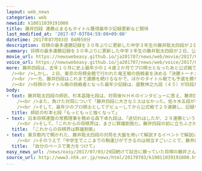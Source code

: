 ```yaml
---
layout: web_news
categories: web
newsid: k10011039191000
title: 藤井四段 連勝止まるもタイトル獲得最年少記録更新など期待
last_modified_at: '2017-07-03T04:59:00+09:00'
datetime: 2017年07月03日 04時59分
description: 将棋の最多連勝記録を３０年ぶりに更新した中学３年生の藤井聡太四段が２日、公式戦で初めて敗れました。連勝記録は「２９」で止まりましたが、藤井四段は今後もタイトル獲得の最年少記録などを更新する可能性があり、引き続き活躍が期待されます。
summary: 将棋の最多連勝記録を３０年ぶりに更新した中学３年生の藤井聡太四段が２日、公式戦で初めて敗れました。連勝記録は「２９」で止まりましたが、藤井四段は今後もタイトル獲得の最年少記録などを更新する可能性があり、引き続き活躍が期待されます。
movie_url: https://newswebeasy.github.io/ja201707/news/web/movie/2017/07/03/k10011039191000.mp4
voice_url: https://newswebeasy.github.io/ja201707/news/web/voice/2017/07/03/k10011039191000.mp3
more: 藤井四段は、去年１０月に史上最年少の１４歳２か月でプロ棋士となったあと公式戦で一度も負けることなく勝ち続け、先月２６日の対局で連勝記録を「２９」に伸ばして、神谷広志八段が昭和６２年に達成した２８連勝の最多連勝記録を３０年ぶりに更新しました。<br
  /><br />しかし、２日、東京の将棋会館で行われた竜王戦の挑戦者を決める「決勝トーナメント」の２回戦で、若手の強豪、佐々木勇気五段（２２）に敗れ、３０連勝はなりませんでした。デビュー戦から勝ち続けてきた藤井四段にとって公式戦で初めての負けとなり、同時に、デビュー１年目にして期待されていたことしの竜王戦への挑戦を逃しました。<br
  /><br />一方、藤井四段はこれまで連勝を続けるなかで、ほかのタイトル戦でも予選を勝ち進んでいて、棋王戦で挑戦者を決めるトーナメントへの進出を決めているほか、王将戦や叡王戦の予選でも駒を進め、タイトル戦の挑戦者となる可能性が残されています。<br
  /><br />将棋のタイトル戦の挑戦者となった最年少記録は、屋敷伸之九段（４５）が四段だった平成元年に棋聖戦への挑戦を決めた１７歳１０か月で、タイトルを獲得した最年少記録は、同じく屋敷九段が翌年、棋聖になった１８歳６か月です。最年少でプロ棋士となった藤井四段は、今後、これらの記録も更新する可能性があり、連勝はいったん止まったものの引き続き活躍が期待されます。
body:
- text: 藤井聡太四段の師匠、杉本昌隆七段は、対局後ＮＨＫのインタビューに答え、藤井四段の連勝記録が止まったことについて、「いつか連勝は止まるもの。棋士人生はこれから何十年も続きます。ここからが藤井四段の将棋がスタートです。ひたすら勝つことだけを考えて、もっともっと強くなってほしい」とエールを送りました。<br
    /><br />また、負けた対局について「藤井四段に大きなミスはなかった。佐々木五段が得意な形に持ち込み、そのまま勝った展開といえる。経験の差が出たということだと思う」と分析していました。<br
    /><br />そして、最年少のプロ棋士としてデビューしてから公式戦で２９連勝し、記録を更新したこの半年を振り返り、「藤井四段のおかげで、将棋が新聞やテレビで多く取り上げられるようになり、これまで将棋を知らなかった人たちにも関心を持ってもらえたように感じる。藤井四段にはひとまずお疲れさまと言いたい」と話していました。
  title: 師匠の杉本七段「もっともっと強くなって」
- text: 日本将棋連盟の常務理事を務める森下卓九段は、「途切れはしたが、２９連勝というのはとてつもない大記録だ。かつてないほど社会の注目も集まり、将棋への関心が高まったという意味でも、意義のある連勝記録だった。ＡＩとプロ棋士の戦いにも注目が集まったが、やはり、人間は人と人が力を尽くして戦うことに魅力を感じることが改めてわかった」と連勝記録を振り返りました。<br
    /><br />そして、「これからの将棋界は、まさに群雄割拠だ。藤井四段の前に立ちふさがった佐々木勇気五段や増田康宏四段、それに藤井四段といった若手の俊英が、羽生善治三冠や渡辺明二冠といった有力な棋士に挑戦する戦国時代に突入する。将棋を知って楽しめるのが一番だが、将棋を知らない人も、こうした棋士たちの将棋へのひたむきな姿勢と戦いを見てほしい」と話していました。
  title: 「これからの将棋界は群雄割拠」
- text: 東京都内で開かれた、藤井聡太四段の対局を大盤を用いて解説するイベントで解説にあたった阿久津主税八段は、「藤井四段の連勝は、さすがにいつまでも続くとは思っていませんでしたが、デビュー戦からここまで続いたことがすごいです。きょうは佐々木五段が強かったのひと言で、序盤のリードをずっと広げて押し切っていました」と対局を振り返りました。<br
    /><br />そのうえで「中学生でここまでの駒運びができるのは相当すごいことで、藤井四段には自分のペースで実力をつけてほしい。勢いのある若手が出てくると楽しみも大きくなり、たくさんの方に将棋を知ってもらえるきっかけになっているので、これからも将棋界が盛り上がれば」と話していました。
  title: 「自分のペースで実力をつけて」
easy_news_url: /news/easy/2017/07/03/29回続けて試合に勝っていた将棋の藤井さんが負ける/
source_url: http://www3.nhk.or.jp/news/html/20170703/k10011039191000.html?utm_int=word_contents_list-items_001&word_result=%E8%97%A4%E4%BA%95%E5%9B%9B%E6%AE%B5
...
```

